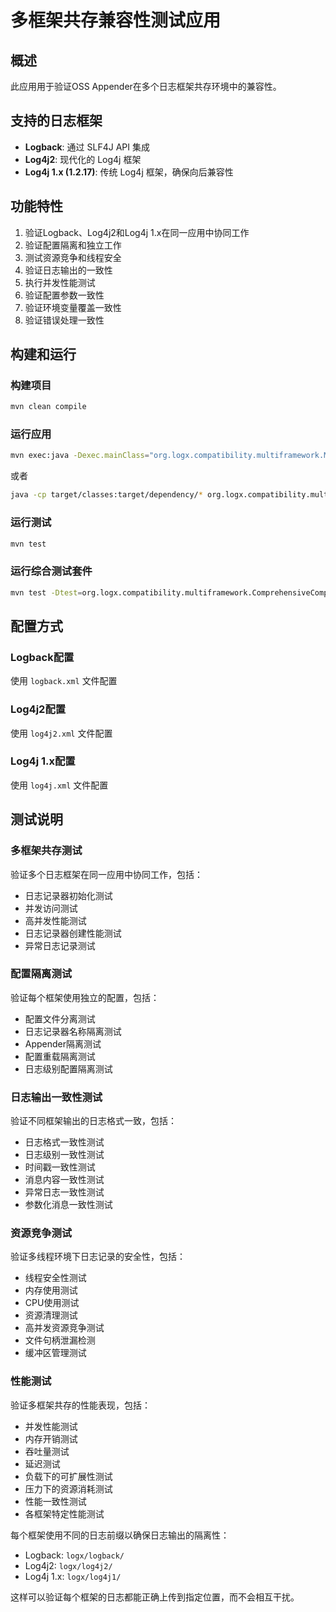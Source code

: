 # 多框架共存兼容性测试应用

## 概述
此应用用于验证OSS Appender在多个日志框架共存环境中的兼容性。

## 支持的日志框架
- **Logback**: 通过 SLF4J API 集成
- **Log4j2**: 现代化的 Log4j 框架
- **Log4j 1.x (1.2.17)**: 传统 Log4j 框架，确保向后兼容性

## 功能特性
1. 验证Logback、Log4j2和Log4j 1.x在同一应用中协同工作
2. 验证配置隔离和独立工作
3. 测试资源竞争和线程安全
4. 验证日志输出的一致性
5. 执行并发性能测试
6. 验证配置参数一致性
7. 验证环境变量覆盖一致性
8. 验证错误处理一致性

## 构建和运行

### 构建项目
```bash
mvn clean compile
```

### 运行应用
```bash
mvn exec:java -Dexec.mainClass="org.logx.compatibility.multiframework.MultiFrameworkCoexistenceTest"
```

或者
```bash
java -cp target/classes:target/dependency/* org.logx.compatibility.multiframework.MultiFrameworkCoexistenceTest
```

### 运行测试
```bash
mvn test
```

### 运行综合测试套件
```bash
mvn test -Dtest=org.logx.compatibility.multiframework.ComprehensiveCompatibilityTestSuite
```

## 配置方式

### Logback配置
使用 `logback.xml` 文件配置

### Log4j2配置
使用 `log4j2.xml` 文件配置

### Log4j 1.x配置
使用 `log4j.xml` 文件配置

## 测试说明

### 多框架共存测试
验证多个日志框架在同一应用中协同工作，包括：
- 日志记录器初始化测试
- 并发访问测试
- 高并发性能测试
- 日志记录器创建性能测试
- 异常日志记录测试

### 配置隔离测试
验证每个框架使用独立的配置，包括：
- 配置文件分离测试
- 日志记录器名称隔离测试
- Appender隔离测试
- 配置重载隔离测试
- 日志级别配置隔离测试

### 日志输出一致性测试
验证不同框架输出的日志格式一致，包括：
- 日志格式一致性测试
- 日志级别一致性测试
- 时间戳一致性测试
- 消息内容一致性测试
- 异常日志一致性测试
- 参数化消息一致性测试

### 资源竞争测试
验证多线程环境下日志记录的安全性，包括：
- 线程安全性测试
- 内存使用测试
- CPU使用测试
- 资源清理测试
- 高并发资源竞争测试
- 文件句柄泄漏检测
- 缓冲区管理测试

### 性能测试
验证多框架共存的性能表现，包括：
- 并发性能测试
- 内存开销测试
- 吞吐量测试
- 延迟测试
- 负载下的可扩展性测试
- 压力下的资源消耗测试
- 性能一致性测试
- 各框架特定性能测试

每个框架使用不同的日志前缀以确保日志输出的隔离性：
- Logback: `logx/logback/`
- Log4j2: `logx/log4j2/`
- Log4j 1.x: `logx/log4j1/`

这样可以验证每个框架的日志都能正确上传到指定位置，而不会相互干扰。